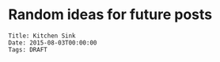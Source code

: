 # Random ideas for future posts
    Title: Kitchen Sink
    Date: 2015-08-03T00:00:00
    Tags: DRAFT

<!--

Chapter 1: The Way Houyhnhnms Compute
Introduction, Point of View, Simplicity

Chapter 2: Save Our Souls
Persistence, Automated. Orthogonal Persistence. Fractal Transience.


Chapter 3: Salvation


Chapter 4: They live!


Chapter 4: Minding Your Turtles.

"Full stack" developers: yet



Chapter 5: Transformation


CRDTs.



Imaginary errors: they happen in a branch that is never merged into the "real" universe.
Or are expunged from it...
always jump into the "top" (bottom) universe and rebase reality.

Internal control vs external control.


having software run in multiple domains:
though Humans had several times invented "virtualization" which they were using heroic techniques
to implement in an awkward way that seemed to make people's life overall more miserable rather than less.



cult-of-dead


We discussed many hours, and eventually found that we could explain
the difference in approaches by a Houyhnhnm comput_ing_ system being a _live system_
based on the premise that the system stays always on
and evolves in internal interaction between machines and programmers,
whereas Human computer systems are [_cult of dead_](http://wiki.squeak.org/squeak/2950) systems
in programs never change then die taking all their data with them,
change happening as external commands from the programmer above.


Ngnghm was interested in understanding how Human computer systems were or weren't implementing computing domains.
I was more interested in understanding how users of Houyhnhnm computing systems were dealing with a system that never forgot anything.



### Many sizes fit all


Human computer systems have an inordinate amount of mutually incompatible “libraries”
meant to deal with “file formats”, “serialization protocols”, “marshalling”, “markup languages”,
“interchange formats”, “memory layout”, “database schema”, “database servers”,
“query languages”, “object relational mapping”, “foreign function interface”, etc.
In each of these categories, the offering consists in plenty of software projects,
all of them mutually incompatible and somewhat fragile.


each and every piece of data will remain forever accessible using whichever algebraic data type you used at the level of abstraction you considered appropriate. For instance, you can declare explicitly opt some computations out of your default backup policies, with less frequent snapshots that aren’t replicated as thoroughly or with as strong distributed consistency requirements as are usual.



### Adding turtles below

Hence, Houyhnhnms don’t have any library to manage persistence. Instead, Houyhnhnms have a number of libraries to manage transience.

Not only does that make Houyhnhnm systems much simpler, it also guarantees forever interoperability of every single piece data with any future system, at whichever level of abstraction that data was defined. If you want your data to remain relevant to your future self, or to be usable by other people, etc., you still need to wisely choose suitable algebraic data types, to organize software into components with clean interfaces, to pick appropriate policies that lead to suitably performant implementations, to rely on suitable libraries.

Ngnghm hadn’t noticed at first this essential transience of all data in Human computer systems. Any and all of Human data may disappear at any time without notice. To prevent or mitigate this loss, Humans have to explicitly take extraordinary steps to save all kinds of data, regularly, with rigorous discipline. Each bit of data requires its own special steps to save and sometimes much harder to restore—if by a combination of bad luck yet good preparation some Humans lost their data but possessed some form of a backup. And that there exists no imaginable mechanism to restore data in a coherent way across several software or hardware components, making the restoration of a simple terminal user’s computer a hard task, and that of an actual live service a heroic feat.

Moreover, all data was bound to disappear eventually. Not only hardware, but also software, was often expected to be used until it failed, with no regular plan to transfer data to a replacement system until it had at least started to fail. Human applications are written in an extremely fragile way, where persistence and correctness are considered “non-functional” requirements and are dealt with as an afterthought. Therefore, it is expected that applications will crash, have a race condition with other applications, experience plain old bugs, or be subject to vulnerabilities, at which point users will irremediably lose configuration or session data, documents written or data entered. (Interestingly, while it is all too easy for data you care about to be deleted, yet it is very hard to make sure that some data you want forgotten is ever completely deleted.)

# Towers and Stacks




There is undo, but usually for a single operation or small number of operations during a single session; some applications maintain history, but it is optimized for data mining by spies, and useless to recover a usable session by users.

Humans have large and complex libraries to fake persistence on top of essential transience at every level. Houyhnhnms consider persistence a basic system property at every level, and have relatively simple libraries to escape into transience where performance or fine-grained semantics (or system bootstrap) calls for it. Humans have many devices that they connect into networks, where bits are copied. Houyhnhnms have a single system that they subdivide into domains, between which data is distributed (more like [Urbit](http://moronlab.blogspot.com/2010/01/urbit-functional-programming-from.html)).


Nothing in the world can take the place of persistence. Talent will not; nothing is more common than unsuccessful men with talent. Genius will not; unrewarded genius is almost a proverb. Education will not; the world is full of educated derelicts. Persistence and determination alone are omnipotent. The slogan 'Press On' has solved and always will solve the problems of the human race. — Calvin Coolidge

Sentient, Sapient, Sophont
Computer interface




Things we’d like to do but can’t


point of view
Orthogonal persistence… by default.
Infinite undo… by default.
Easy process migration, for everything.
Everything can be debugged
Delivering software as components, not applications (closest: browser plugins)
What others have done since

Low-Level Language
LLVM

Safe programming
ATS http://www.ats-lang.org/ has dependent and linear types
Idris, Agda: dependent types
Adam Chlipala

Safe Operating System
Coq: Adam Chlipala
Sing# (Spec#): Singularity
SPIN / Promela http://spinroot.com/spin/whatispin.html
Lisp: Symbolics Genera, TI Explorer
SML: Fox, ML/OS
OCaml: OpenMirage
Haskell: hOp, House, H, Kinetic, HLVM http://stackoverflow.com/questions/6638080/is-there-os-written-in-haskell
seL4


High-level language for system programming
ATS http://www.ats-lang.org/ has dependent and linear types
Rust http://www.rust-lang.org/ have linear types

Discussion groups for programming language design
LtU http://lambda-the-ultimate.org/
fonc@VPRI http://vpri.org/mailman/listinfo/fonc

Multi-language platforms
Racket
JVM
.NET

Orthogonal persistence
Eumel.
Most applications now know to save preferences without explicitly clicking save, and keep a recoverable backup of the file being edited even without explicit saving. But it’s expensively done by the programmer just for a few specific settings and data items.
“NoSQL” databases. And SQL back on top of them.

Reversible computing
Lenses
Benjamin Pierce’s Bidirectional Programming
Omniscient Debugging (ODB, elm-lang)

Metaprogramming
Most serious languages now provide some means to metaprogram
C++ has templates
Even Haskell has quasiquotations http://scrambledeggsontoast.github.io/2014/09/28/needle-announce/

Whole-system management
some progress in this direction: virtualization, systemd, NixOS, DisNix


Differential Programming
Huet’s zippers http://en.wikipedia.org/wiki/Zipper_%28data_structure%29
http://www.informatik.uni-marburg.de/~pgiarrusso/ILC/
http://www.umut-acar.org/self-adjusting-computation


Crucial things that no one is working on

First-class implementation.
Schema upgrade in an interactive system.
Types for code+data change.
A programming language that can handle both high-level and low-level aspects. Yet, see

Appendices / Draft

Fools ignore complexity; pragmatists suffer it; experts avoid it; geniuses remove it. — Alan Perlis

Bibliography

Better Stories, Better Languages http://fare.tunes.org/computing/bal2009.pdf
http://www.willamette.edu/~fruehr/haskell/evolution.html
http://homes.cs.washington.edu/~emina/
http://okmij.org/ftp/
http://www.ugcs.caltech.edu/~weel/lispm/genera-concepts.pdf



http://snapl.org/2015/cfp.html


-->
